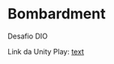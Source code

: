 # Bombardment
Desafio DIO

Link da Unity Play: [text](https://play.unity.com/en/games/63ee3426-8d34-45d5-b268-f637d29dc2ae/webgl-builds)
